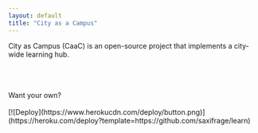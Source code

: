 ```yaml
---
layout: default
title: "City as a Campus"
---
```


City as Campus (CaaC) is an open-source project that implements a city-wide learning
hub.

<br/>
<br/>
<br/>
Want your own?<br/><br/>
[![Deploy](https://www.herokucdn.com/deploy/button.png)](https://heroku.com/deploy?template=https://github.com/saxifrage/learn)

